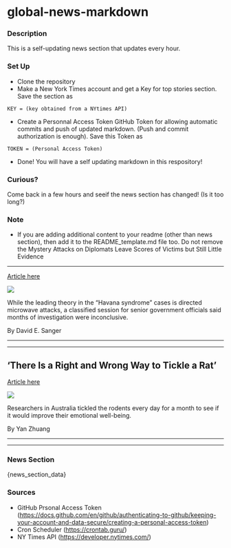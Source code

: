 # global-news-markdown

### Description 
This is a self-updating news section that updates every hour.

### Set Up 
* Clone the repository
* Make a New York Times account and get a Key for top stories section. Save the section as 
 ```
 KEY = (key obtained from a NYtimes API)
 ```
*  Create a Personnal Access Token GitHub Token for allowing automatic commits and push of updated markdown. (Push and commit authorization is enough). Save this Token as 
```
TOKEN = (Personal Access Token)
```
* Done! You will have a self updating markdown in this respository!

### Curious?
Come back in a few hours and seeif the news section has changed! (Is it too long?)

### Note
* If you are adding additional content to your readme (other than news section), then add it to the README_template.md file too. Do not remove the Mystery Attacks on Diplomats Leave Scores of Victims but Still Little Evidence
------------------------------------------------------------------------------

[Article here](https://www.nytimes.com/2021/08/08/us/politics/havana-syndrome-attacks-mystery.html)

[![](https://static01.nyt.com/images/2021/08/08/lens/08dc-intel-photo1/08dc-intel-photo1-superJumbo.jpg)](https://www.nytimes.com/2021/08/08/us/politics/havana-syndrome-attacks-mystery.html)

While the leading theory in the “Havana syndrome” cases is directed microwave attacks, a classified session for senior government officials said months of investigation were inconclusive.

By David E. Sanger

* * *

* * *

‘There Is a Right and Wrong Way to Tickle a Rat’
------------------------------------------------

[Article here](https://www.nytimes.com/2021/08/09/world/australia/lab-rats-tickle.html)

[![](https://static01.nyt.com/images/2021/08/09/world/09oz-tickle-rats/09oz-tickle-rats-superJumbo.jpg)](https://www.nytimes.com/2021/08/09/world/australia/lab-rats-tickle.html)

Researchers in Australia tickled the rodents every day for a month to see if it would improve their emotional well-being.

By Yan Zhuang

* * *

* * *

### News Section 
{news_section_data}


### Sources 
* GitHub Prsonal Access Token (https://docs.github.com/en/github/authenticating-to-github/keeping-your-account-and-data-secure/creating-a-personal-access-token)
* Cron Scheduler (https://crontab.guru/)
* NY Times API (https://developer.nytimes.com/)
